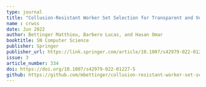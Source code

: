 ```yaml
---
type: journal
title: "Collusion-Resistant Worker Set Selection for Transparent and Verifiable Voting"
name : crwss
date: Jun 2022
author: Bettinger Matthieu, Barbero Lucas, and Hasan Omar
booktitle: SN Computer Science
publisher: Springer
publisher_url: https://link.springer.com/article/10.1007/s42979-022-01227-5
issue: 3
article_number: 334
doi: https://doi.org/10.1007/s42979-022-01227-5
github: https://github.com/mbettinger/collusion-resistant-worker-set-selection
---
```

